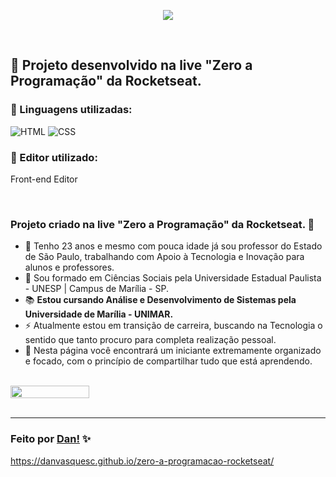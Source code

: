 <p align="center">
  <a href="https://github.com/danvasquesc/readme-typing-svg">
    <img src="https://readme-typing-svg.demolab.com/?lines=Site%20Tech%20Algoritmo&font=Segoe%20UI&center=true&width=500&height=45&color=6a14ff&vCenter=true&pause=1&size=40"/>
  </a>
</p><br>

## 👾 Projeto desenvolvido na live "Zero a Programação" da Rocketseat.<br>

### 📌 Linguagens utilizadas:

![HTML](https://img.shields.io/badge/-HTML5-E34F26?style=for-the-badge&logo=html5&logoColor=white) ![CSS](https://img.shields.io/badge/-CSS3-1572B6?style=for-the-badge&logo=css3&logoColor=white)<br>

### 📌 Editor utilizado:

Front-end Editor

<br>

### Projeto criado na live "Zero a Programação" da Rocketseat. 👾

- 📑 Tenho 23 anos e mesmo com pouca idade já sou professor do Estado de São Paulo, trabalhando com Apoio à Tecnologia e Inovação para alunos e professores.
- 📔 Sou formado em Ciências Sociais pela Universidade Estadual Paulista - UNESP | Campus de Marília - SP.
- 📚 **Estou cursando Análise e Desenvolvimento de Sistemas pela Universidade de Marília - UNIMAR.**
- ⚡ Atualmente estou em transição de carreira, buscando na Tecnologia o sentido que tanto procuro para completa realização pessoal.
- 👾 Nesta página você encontrará um iniciante extremamente organizado e focado, com o princípio de compartilhar tudo que está aprendendo.

<br>

<div style="display: flex;"><img width="50%" src="https://github-readme-stats.vercel.app/api?username=danvasquesc&show_icons=true&theme=codeSTACKr"></div>

<br>

---

### Feito por [Dan!](https://github.com/danvasquesc) ✨




https://danvasquesc.github.io/zero-a-programacao-rocketseat/
